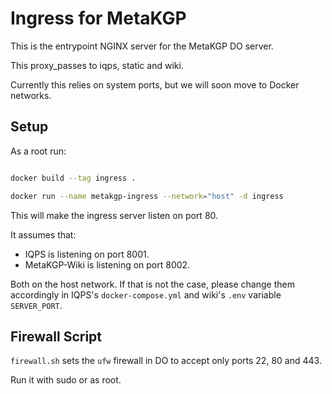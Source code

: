 # Ingress for MetaKGP

This is the entrypoint NGINX server for the MetaKGP DO server.

This proxy_passes to iqps, static and wiki.

Currently this relies on system ports, but we will soon move to Docker networks.

## Setup

As a root run:

```bash

docker build --tag ingress .

docker run --name metakgp-ingress --network="host" -d ingress
```

This will make the ingress server listen on port 80.

It assumes that:

- IQPS is listening on port 8001.
- MetaKGP-Wiki is listening on port 8002.

Both on the host network.
If that is not the case, please change them accordingly in
IQPS's `docker-compose.yml` and
wiki's `.env` variable `SERVER_PORT`.


## Firewall Script

`firewall.sh` sets the `ufw` firewall in DO to accept only ports 22, 80 and 443.

Run it with sudo or as root.

